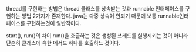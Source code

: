 thread를 구현하는 방법은 thread 클래스를 상속받는 것과
runnable 인터페이스를 구현하는 방법 2가지가 존재한다.
java는 다중 상속이 안되기 때문에 보통 runnable인터페이스를 구현하는것이 일반적이다.

start(), run()의 차이
run()을 호출하는 것은 생성된 쓰레드를 실행시키는 것이 아니라 단순히 클래스에 속한 메서드 하나를 호출하느 것이다.

